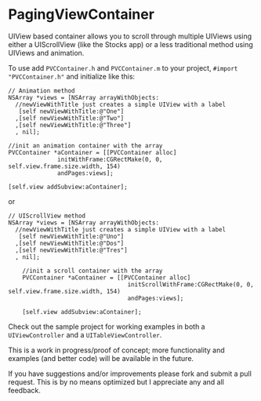 PagingViewContainer
===================

UIView based container allows you to scroll through multiple UIViews using either a UIScrollView (like the Stocks app) or a less traditional method using UIViews and animation.

To use add `PVCContainer.h` and `PVCContainer.m` to your project, `#import "PVCContainer.h"` and initialize like this:

```objc
// Animation method
NSArray *views = [NSArray arrayWithObjects:
  //newViewWithTitle just creates a simple UIView with a label
   [self newViewWithTitle:@"One"]  
  ,[self newViewWithTitle:@"Two"]
  ,[self newViewWithTitle:@"Three"]
  , nil];

//init an animation container with the array
PVCContainer *aContainer = [[PVCContainer alloc] 
              initWithFrame:CGRectMake(0, 0, self.view.frame.size.width, 154) 
              andPages:views];

[self.view addSubview:aContainer];
```
or
```obj
// UIScrollView method
NSArray *views = [NSArray arrayWithObjects:
  //newViewWithTitle just creates a simple UIView with a label
   [self newViewWithTitle:@"Uno"]  
  ,[self newViewWithTitle:@"Dos"]
  ,[self newViewWithTitle:@"Tres"]
  , nil];
    
    //init a scroll container with the array
    PVCContainer *aContainer = [[PVCContainer alloc] 
                                  initScrollWithFrame:CGRectMake(0, 0, self.view.frame.size.width, 154) 
                                  andPages:views];
    
    [self.view addSubview:aContainer];
```

Check out the sample project for working examples in both a `UIViewController` and a `UITableViewController`.


This is a work in progress/proof of concept; more functionality and examples (and better code) will be available in the future.

If you have suggestions and/or improvements please fork and submit a pull request.  This is by no means optimized but I appreciate any and all feedback.